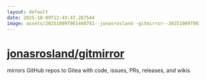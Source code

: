 ```yaml
---
layout: default
date: 2025-10-09T12:43:47.267544
image: assets/20251009T061440781--jonasrosland--gitmirror--20251009T061829080--cropped.png
---
```


# [jonasrosland/gitmirror](https://github.com/jonasrosland/gitmirror)

mirrors GitHub repos to Gitea with code, issues, PRs, releases, and wikis

